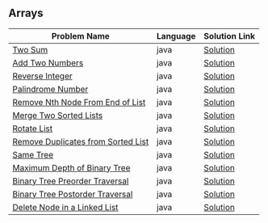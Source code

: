 ## Arrays

|Problem Name|Language|Solution Link|
---|---|---
|[Two Sum](https://leetcode.com/problems/two-sum/)|java|[Solution](./TwoSum.java)|
|[Add Two Numbers](https://leetcode.com/problems/add-two-numbers/)|java|[Solution](./AddTwoNumbers.java.java)|
|[Reverse Integer](https://leetcode.com/problems/reverse-integer/)|java|[Solution](./ReverseInteger.java)|
|[Palindrome Number](https://leetcode.com/problems/palindrome-number/)|java|[Solution](./PalindromeNumber.java)|
|[Remove Nth Node From End of List](https://leetcode.com/problems/remove-nth-node-from-end-of-list/)|java|[Solution](./RemoveNthNodeFromEndofList.java)|
|[Merge Two Sorted Lists](https://leetcode.com/problems/merge-two-sorted-lists/)|java|[Solution](./MergeTwoSortedLists.java)|
|[Rotate List](https://leetcode.com/problems/rotate-list/)|java|[Solution](./RotateList.java)|
|[Remove Duplicates from Sorted List](https://leetcode.com/problems/remove-duplicates-from-sorted-list/)|java|[Solution](./RemoveDuplicatesfromSortedList.java)|
|[Same Tree](https://leetcode.com/problems/same-tree/)|java|[Solution](./SameTree.java)|
|[Maximum Depth of Binary Tree](https://leetcode.com/problems/maximum-depth-of-binary-tree/)|java|[Solution](./MaximumDepthofBinaryTree.java)|
|[Binary Tree Preorder Traversal](https://leetcode.com/problems/binary-tree-preorder-traversal/)|java|[Solution](./BinaryTreePreorderTraversal.java)|
|[Binary Tree Postorder Traversal](https://leetcode.com/problems/binary-tree-postorder-traversal/)|java|[Solution](./BinaryTreePostorderTraversal.java)|
|[Delete Node in a Linked List](https://leetcode.com/problems/delete-node-in-a-linked-list/)|java|[Solution](./DeleteNodeinaLinkedList.java)|





